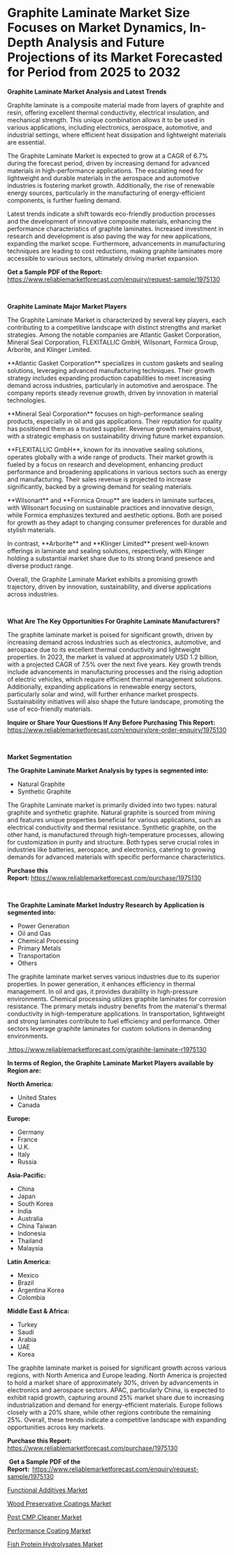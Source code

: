 <p><h1>Graphite Laminate Market Size Focuses on Market Dynamics, In-Depth Analysis and Future Projections of its Market Forecasted for Period from 2025 to 2032</h1></p><p><strong>Graphite Laminate Market Analysis and Latest Trends</strong></p>
<p><p>Graphite laminate is a composite material made from layers of graphite and resin, offering excellent thermal conductivity, electrical insulation, and mechanical strength. This unique combination allows it to be used in various applications, including electronics, aerospace, automotive, and industrial settings, where efficient heat dissipation and lightweight materials are essential.</p><p>The Graphite Laminate Market is expected to grow at a CAGR of 6.7% during the forecast period, driven by increasing demand for advanced materials in high-performance applications. The escalating need for lightweight and durable materials in the aerospace and automotive industries is fostering market growth. Additionally, the rise of renewable energy sources, particularly in the manufacturing of energy-efficient components, is further fueling demand.</p><p>Latest trends indicate a shift towards eco-friendly production processes and the development of innovative composite materials, enhancing the performance characteristics of graphite laminates. Increased investment in research and development is also paving the way for new applications, expanding the market scope. Furthermore, advancements in manufacturing techniques are leading to cost reductions, making graphite laminates more accessible to various sectors, ultimately driving market expansion.</p></p>
<p><strong>Get a Sample PDF of the Report:&nbsp;</strong> <a href="https://www.reliablemarketforecast.com/enquiry/request-sample/1975130?utm_campaign=1167&utm_medium=2&utm_source=Github&utm_content=ia&utm_term=01042025&utm_id=graphite-laminate">https://www.reliablemarketforecast.com/enquiry/request-sample/1975130</a></p>
<p>&nbsp;</p>
<p><strong>Graphite Laminate Major Market Players</strong></p>
<p><p>The Graphite Laminate Market is characterized by several key players, each contributing to a competitive landscape with distinct strengths and market strategies. Among the notable companies are Atlantic Gasket Corporation, Mineral Seal Corporation, FLEXITALLIC GmbH, Wilsonart, Formica Group, Arborite, and Klinger Limited.</p><p>**Atlantic Gasket Corporation** specializes in custom gaskets and sealing solutions, leveraging advanced manufacturing techniques. Their growth strategy includes expanding production capabilities to meet increasing demand across industries, particularly in automotive and aerospace. The company reports steady revenue growth, driven by innovation in material technologies.</p><p>**Mineral Seal Corporation** focuses on high-performance sealing products, especially in oil and gas applications. Their reputation for quality has positioned them as a trusted supplier. Revenue growth remains robust, with a strategic emphasis on sustainability driving future market expansion.</p><p>**FLEXITALLIC GmbH**, known for its innovative sealing solutions, operates globally with a wide range of products. Their market growth is fueled by a focus on research and development, enhancing product performance and broadening applications in various sectors such as energy and manufacturing. Their sales revenue is projected to increase significantly, backed by a growing demand for sealing materials.</p><p>**Wilsonart** and **Formica Group** are leaders in laminate surfaces, with Wilsonart focusing on sustainable practices and innovative design, while Formica emphasizes textured and aesthetic options. Both are poised for growth as they adapt to changing consumer preferences for durable and stylish materials.</p><p>In contrast, **Arborite** and **Klinger Limited** present well-known offerings in laminate and sealing solutions, respectively, with Klinger holding a substantial market share due to its strong brand presence and diverse product range.</p><p>Overall, the Graphite Laminate Market exhibits a promising growth trajectory, driven by innovation, sustainability, and diverse applications across industries.</p></p>
<p>&nbsp;</p>
<p><strong>What Are The Key Opportunities For Graphite Laminate Manufacturers?</strong></p>
<p><p>The graphite laminate market is poised for significant growth, driven by increasing demand across industries such as electronics, automotive, and aerospace due to its excellent thermal conductivity and lightweight properties. In 2023, the market is valued at approximately USD 1.2 billion, with a projected CAGR of 7.5% over the next five years. Key growth trends include advancements in manufacturing processes and the rising adoption of electric vehicles, which require efficient thermal management solutions. Additionally, expanding applications in renewable energy sectors, particularly solar and wind, will further enhance market prospects. Sustainability initiatives will also shape the future landscape, promoting the use of eco-friendly materials.</p></p>
<p><strong>Inquire or Share Your Questions If Any Before Purchasing This Report:</strong> <a href="https://www.reliablemarketforecast.com/enquiry/pre-order-enquiry/1975130?utm_campaign=1167&utm_medium=2&utm_source=Github&utm_content=ia&utm_term=01042025&utm_id=graphite-laminate">https://www.reliablemarketforecast.com/enquiry/pre-order-enquiry/1975130</a></p>
<p>&nbsp;</p>
<p><strong>Market Segmentation</strong></p>
<p><strong>The Graphite Laminate Market Analysis by types is segmented into:</strong></p>
<p><ul><li>Natural Graphite</li><li>Synthetic Graphite</li></ul></p>
<p><p>The Graphite Laminate market is primarily divided into two types: natural graphite and synthetic graphite. Natural graphite is sourced from mining and features unique properties beneficial for various applications, such as electrical conductivity and thermal resistance. Synthetic graphite, on the other hand, is manufactured through high-temperature processes, allowing for customization in purity and structure. Both types serve crucial roles in industries like batteries, aerospace, and electronics, catering to growing demands for advanced materials with specific performance characteristics.</p></p>
<p><strong>Purchase this Report:&nbsp;</strong><a href="https://www.reliablemarketforecast.com/purchase/1975130?utm_campaign=1167&utm_medium=2&utm_source=Github&utm_content=ia&utm_term=01042025&utm_id=graphite-laminate">https://www.reliablemarketforecast.com/purchase/1975130</a></p>
<p>&nbsp;</p>
<p><strong>The Graphite Laminate Market Industry Research by Application is segmented into:</strong></p>
<p><ul><li>Power Generation</li><li>Oil and Gas</li><li>Chemical Processing</li><li>Primary Metals</li><li>Transportation</li><li>Others</li></ul></p>
<p><p>The graphite laminate market serves various industries due to its superior properties. In power generation, it enhances efficiency in thermal management. In oil and gas, it provides durability in high-pressure environments. Chemical processing utilizes graphite laminates for corrosion resistance. The primary metals industry benefits from the material's thermal conductivity in high-temperature applications. In transportation, lightweight and strong laminates contribute to fuel efficiency and performance. Other sectors leverage graphite laminates for custom solutions in demanding environments.</p></p>
<p><a href="https://www.reliablemarketforecast.com/graphite-laminate-r1975130?utm_campaign=1167&utm_medium=2&utm_source=Github&utm_content=ia&utm_term=01042025&utm_id=graphite-laminate">&nbsp;https://www.reliablemarketforecast.com/graphite-laminate-r1975130</a></p>
<p><strong>In terms of Region, the Graphite Laminate Market Players available by Region are:</strong></p>
<p>
    <p> <strong> North America: </strong>
        <ul>
            <li>United States</li>
            <li>Canada</li>
        </ul>
        </p> 
    <p> <strong> Europe: </strong>
        <ul>
            <li>Germany</li>
            <li>France</li>
            <li>U.K.</li>
            <li>Italy</li>
            <li>Russia</li>
        </ul>
        </p> 
    <p> <strong> Asia-Pacific: </strong>
        <ul>
            <li>China</li>
            <li>Japan</li>
            <li>South Korea</li>
            <li>India</li>
            <li>Australia</li>
            <li>China Taiwan</li>
            <li>Indonesia</li>
            <li>Thailand</li>
            <li>Malaysia</li>
        </ul>
        </p> 
    <p> <strong> Latin America: </strong>
        <ul>
            <li>Mexico</li>
            <li>Brazil</li>
            <li>Argentina Korea</li>
            <li>Colombia</li>
        </ul>
        </p> 
    <p> <strong> Middle East & Africa: </strong>
        <ul>
            <li>Turkey</li>
            <li>Saudi</li>
            <li>Arabia</li>
            <li>UAE</li>
            <li>Korea</li>
        </ul>
    </p>
    </p>
<p><p>The graphite laminate market is poised for significant growth across various regions, with North America and Europe leading. North America is projected to hold a market share of approximately 30%, driven by advancements in electronics and aerospace sectors. APAC, particularly China, is expected to exhibit rapid growth, capturing around 25% market share due to increasing industrialization and demand for energy-efficient materials. Europe follows closely with a 20% share, while other regions contribute the remaining 25%. Overall, these trends indicate a competitive landscape with expanding opportunities across key markets.</p></p>
<p><strong>Purchase this Report: </strong><a href="https://www.reliablemarketforecast.com/purchase/1975130?utm_campaign=1167&utm_medium=2&utm_source=Github&utm_content=ia&utm_term=01042025&utm_id=graphite-laminate">https://www.reliablemarketforecast.com/purchase/1975130</a></p>
<p>&nbsp;<strong>Get a Sample PDF of the Report:&nbsp;&nbsp;</strong><a href="https://www.reliablemarketforecast.com/enquiry/request-sample/1975130?utm_campaign=1167&utm_medium=2&utm_source=Github&utm_content=ia&utm_term=01042025&utm_id=graphite-laminate">https://www.reliablemarketforecast.com/enquiry/request-sample/1975130</a></p>
<p><strong></strong></p>
<p><p><a href="https://github.com/welfmimon/Market-Research-Report-List-1/blob/main/functional-additives-market.md?utm_campaign=1167&utm_medium=2&utm_source=Github&utm_content=ia&utm_term=01042025&utm_id=graphite-laminate">Functional Additives Market</a></p><p><a href="https://github.com/nkomdaumis16/Market-Research-Report-List-1/blob/main/wood-preservative-coatings-market.md?utm_campaign=1167&utm_medium=2&utm_source=Github&utm_content=ia&utm_term=01042025&utm_id=graphite-laminate">Wood Preservative Coatings Market</a></p><p><a href="https://github.com/khifzaba/Market-Research-Report-List-1/blob/main/post-cmp-cleaner-market.md?utm_campaign=1167&utm_medium=2&utm_source=Github&utm_content=ia&utm_term=01042025&utm_id=graphite-laminate">Post CMP Cleaner Market</a></p><p><a href="https://github.com/ioniafidian4/Market-Research-Report-List-1/blob/main/performance-coating-market.md?utm_campaign=1167&utm_medium=2&utm_source=Github&utm_content=ia&utm_term=01042025&utm_id=graphite-laminate">Performance Coating Market</a></p><p><a href="https://github.com/dumanelina6v/Market-Research-Report-List-1/blob/main/fish-protein-hydrolysates-market.md?utm_campaign=1167&utm_medium=2&utm_source=Github&utm_content=ia&utm_term=01042025&utm_id=graphite-laminate">Fish Protein Hydrolysates Market</a></p></p>